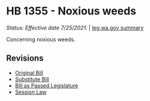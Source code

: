 # HB 1355 - Noxious weeds
*Status: Effective date 7/25/2021.* | [leg.wa.gov summary](https://app.leg.wa.gov/billsummary?BillNumber=1355&Year=2021)

Concerning noxious weeds.

## Revisions
* [Original Bill](1/)
* [Substitute Bill](S/)
* [Bill as Passed Legislature](S.PL/)
* [Session Law](S.SL/)